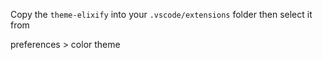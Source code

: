 Copy the `theme-elixify` into your `.vscode/extensions` folder then select it from 

preferences > color theme